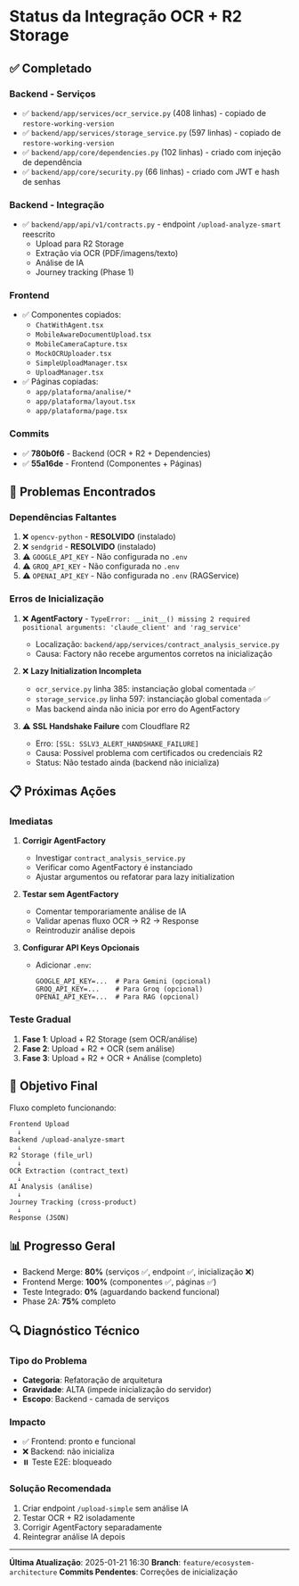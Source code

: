 # Status da Integração OCR + R2 Storage

## ✅ Completado

### Backend - Serviços
- ✅ `backend/app/services/ocr_service.py` (408 linhas) - copiado de `restore-working-version`
- ✅ `backend/app/services/storage_service.py` (597 linhas) - copiado de `restore-working-version`
- ✅ `backend/app/core/dependencies.py` (102 linhas) - criado com injeção de dependência
- ✅ `backend/app/core/security.py` (66 linhas) - criado com JWT e hash de senhas

### Backend - Integração
- ✅ `backend/app/api/v1/contracts.py` - endpoint `/upload-analyze-smart` reescrito
  - Upload para R2 Storage
  - Extração via OCR (PDF/imagens/texto)
  - Análise de IA
  - Journey tracking (Phase 1)

### Frontend
- ✅ Componentes copiados:
  - `ChatWithAgent.tsx`
  - `MobileAwareDocumentUpload.tsx`
  - `MobileCameraCapture.tsx`
  - `MockOCRUploader.tsx`
  - `SimpleUploadManager.tsx`
  - `UploadManager.tsx`
- ✅ Páginas copiadas:
  - `app/plataforma/analise/*`
  - `app/plataforma/layout.tsx`
  - `app/plataforma/page.tsx`

### Commits
- ✅ **780b0f6** - Backend (OCR + R2 + Dependencies)
- ✅ **55a16de** - Frontend (Componentes + Páginas)

## 🚧 Problemas Encontrados

### Dependências Faltantes
1. ❌ `opencv-python` - **RESOLVIDO** (instalado)
2. ❌ `sendgrid` - **RESOLVIDO** (instalado)
3. ⚠️ `GOOGLE_API_KEY` - Não configurada no `.env`
4. ⚠️ `GROQ_API_KEY` - Não configurada no `.env`
5. ⚠️ `OPENAI_API_KEY` - Não configurada no `.env` (RAGService)

### Erros de Inicialização
1. ❌ **AgentFactory** - `TypeError: __init__() missing 2 required positional arguments: 'claude_client' and 'rag_service'`
   - Localização: `backend/app/services/contract_analysis_service.py`
   - Causa: Factory não recebe argumentos corretos na inicialização

2. ❌ **Lazy Initialization Incompleta**
   - `ocr_service.py` linha 385: instanciação global comentada ✅
   - `storage_service.py` linha 597: instanciação global comentada ✅
   - Mas backend ainda não inicia por erro do AgentFactory

3. ⚠️ **SSL Handshake Failure** com Cloudflare R2
   - Erro: `[SSL: SSLV3_ALERT_HANDSHAKE_FAILURE]`
   - Causa: Possível problema com certificados ou credenciais R2
   - Status: Não testado ainda (backend não inicializa)

## 📋 Próximas Ações

### Imediatas
1. **Corrigir AgentFactory**
   - Investigar `contract_analysis_service.py`
   - Verificar como AgentFactory é instanciado
   - Ajustar argumentos ou refatorar para lazy initialization

2. **Testar sem AgentFactory**
   - Comentar temporariamente análise de IA
   - Validar apenas fluxo OCR → R2 → Response
   - Reintroduzir análise depois

3. **Configurar API Keys Opcionais**
   - Adicionar `.env`:
     ```env
     GOOGLE_API_KEY=...  # Para Gemini (opcional)
     GROQ_API_KEY=...    # Para Groq (opcional)
     OPENAI_API_KEY=...  # Para RAG (opcional)
     ```

### Teste Gradual
1. **Fase 1**: Upload + R2 Storage (sem OCR/análise)
2. **Fase 2**: Upload + R2 + OCR (sem análise)
3. **Fase 3**: Upload + R2 + OCR + Análise (completo)

## 🎯 Objetivo Final

Fluxo completo funcionando:
```
Frontend Upload 
  ↓
Backend /upload-analyze-smart
  ↓
R2 Storage (file_url)
  ↓
OCR Extraction (contract_text)
  ↓
AI Analysis (análise)
  ↓
Journey Tracking (cross-product)
  ↓
Response (JSON)
```

## 📊 Progresso Geral

- Backend Merge: **80%** (serviços ✅, endpoint ✅, inicialização ❌)
- Frontend Merge: **100%** (componentes ✅, páginas ✅)
- Teste Integrado: **0%** (aguardando backend funcional)
- Phase 2A: **75%** completo

## 🔍 Diagnóstico Técnico

### Tipo do Problema
- **Categoria**: Refatoração de arquitetura  
- **Gravidade**: ALTA (impede inicialização do servidor)
- **Escopo**: Backend - camada de serviços

### Impacto
- ✅ Frontend: pronto e funcional
- ❌ Backend: não inicializa
- ⏸️ Teste E2E: bloqueado

### Solução Recomendada
1. Criar endpoint `/upload-simple` sem análise IA
2. Testar OCR + R2 isoladamente
3. Corrigir AgentFactory separadamente
4. Reintegrar análise IA depois

---

**Última Atualização**: 2025-01-21 16:30
**Branch**: `feature/ecosystem-architecture`
**Commits Pendentes**: Correções de inicialização
